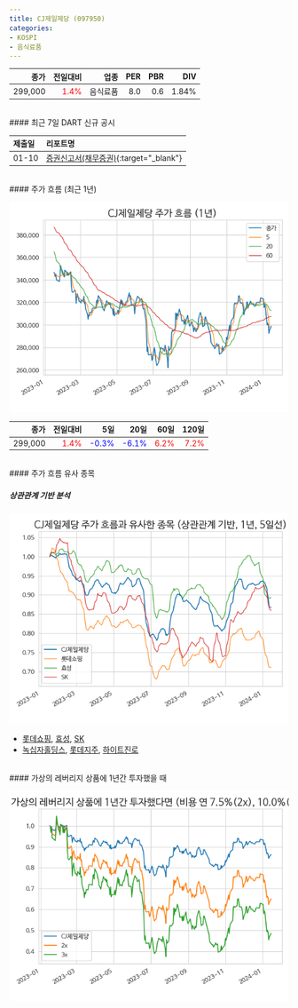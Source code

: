 ```yaml
---
title: CJ제일제당 (097950)
categories:
- KOSPI
- 음식료품
---
```


|**종가**|**전일대비**|**업종**|**PER**|**PBR**|**DIV**|
|-------:|-----------:|-------:|------:|------:|------:|
|299,000|<span style="color: red">1.4%</span>|음식료품|8.0|0.6|1.84%|

<!-- more -->

<br>
#### 최근 7일 DART 신규 공시


|**제출일**|**리포트명**|
|:-----|:-------|
|01-10|[증권신고서(채무증권)](https://dart.fss.or.kr/dsaf001/main.do?rcpNo=20240110000621){:target="_blank"}|

<br>
#### 주가 흐름 (최근 1년)

![097950](/assets/images/stock/097950.png)

|**종가**|**전일대비**|**5일**|**20일**|**60일**|**120일**|
|---:|-------:|--:|---:|---:|----:|
|299,000|<span style="color: red">1.4%</span>|<span style="color: blue">-0.3%</span>|<span style="color: blue">-6.1%</span>|<span style="color: red">6.2%</span>|<span style="color: red">7.2%</span>|

<br>
#### 주가 흐름 유사 종목

##### 상관관계 기반 분석

![097950](/assets/images/stock/097950_corr.png)
- [롯데쇼핑](/023530/), [효성](/004800/), [SK](/034730/)
- [녹십자홀딩스](/005250/), [롯데지주](/004990/), [하이트진로](/000080/)

<br>
#### 가상의 레버리지 상품에 1년간 투자했을 때

![097950](/assets/images/stock/097950_2x.png)